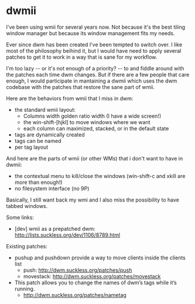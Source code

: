 dwmii
=====

I've been using wmii for several years now. Not because it's the best tiling window manager but because its window management fits my needs.

Ever since dwm has been created I've been tempted to switch over. I like most of the philosophy beihind it, but I would have need to apply several patches to get it to work in a way that is sane for my workflow.

I'm too lazy -- or it's not enough of a priority? -- to and fiddle around with the patches each time dwm changes. But if there are a few people that care enough, I would participate in mantaining a dwmii which uses the dwm codebase with the patches that restore the sane part of wmii.

Here are the behaviors from wmii that I miss in dwm:
- the standard wmii layout:
  - Columns width golden ratio width (I have a wide screen!)
  - the win-shift-[hjkl] to move windows where we want
  - each column can maximized, stacked, or in the default state
- tags are dynamically created
- tags can be named
- per tag layout

And here are the parts of wmii (or other WMs) that i don't want to have in dwmii:
- the contextual menu to kill/close the windows (win-shift-c and xkill are more than enough!)
- no filesystem interface (no 9P)

Basically, I still want back my wmi and I also miss the possibility to have tabbed windows.

Some links:
- [dev] wmii as a prepatched dwm: http://lists.suckless.org/dev/1106/8789.html

Existing patches:
- pushup and pushdown provide a way to move clients inside the clients list
  - push: http://dwm.suckless.org/patches/push
  - movestack: http://dwm.suckless.org/patches/movestack
- This patch allows you to change the names of dwm’s tags while it’s running.
  - http://dwm.suckless.org/patches/nametag

